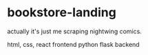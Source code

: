 # bookstore-landing

actually it's just me scraping nightwing comics.

html, css, react frontend
python flask backend

